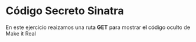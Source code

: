 # Código Secreto Sinatra

En este ejercicio reaizamos una ruta **GET** para mostrar el código oculto de Make it Real
